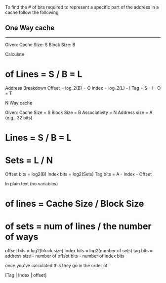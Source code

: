 To find the # of bits required to represent a specific part of the address in a cache follow the following

One Way cache
---
___
Given:
Cache Size: S
Block Size: B

Calculate
# of Lines = S / B = L

Address Breakdown
Offset = log_2(B) = O
Index = log_2(L) - I
Tag = S - I - O = T

N Way cache

Given:
Cache Size = S
Block Size = B
Associativity = N
Address size = A (e.g., 32 bits)

# Lines = S / B = L
# Sets = L / N

Offset bits = log2(B)
Index bits  = log2(Sets)
Tag bits    = A - Index - Offset

In plain text (no variables)

# of lines = Cache Size / Block Size
# of sets = num of lines / the number of ways

offset bits = log2(block size)
index bits = log2(number of sets)
tag bits = address size - number of offset bits - number of index bits

once you've calculated this they go in the order of

[Tag | Index | offset]
